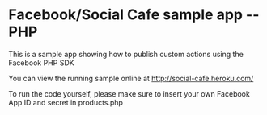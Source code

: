 Facebook/Social Cafe sample app -- PHP
======================================

This is a sample app showing how to publish custom actions using the Facebook PHP SDK

You can view the running sample online at http://social-cafe.heroku.com/

To run the code yourself, please make sure to insert your own Facebook App ID and secret in products.php

